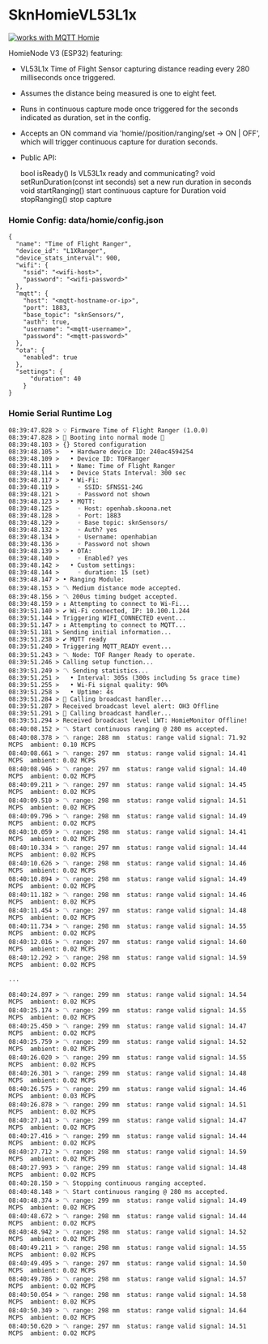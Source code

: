 # SknHomieVL53L1x

<a href="https://homieiot.github.io/">
  <img src="https://homieiot.github.io/img/works-with-homie.png" alt="works with MQTT Homie">
</a>

HomieNode V3 (ESP32) featuring:
- VL53L1x Time of Flight Sensor capturing distance reading every 280 milliseconds once triggered.
- Assumes the distance being measured is one to eight feet.
- Runs in continuous capture mode once triggered for the seconds indicated as  duration, set in the config.
- Accepts an ON command via 'homie/<deviceID>/position/ranging/set -> ON | OFF', which will trigger continuous capture for duration seconds.
- Public API:

    bool isReady()                            Is VL53L1x ready and communicating?
    void setRunDuration(const int seconds)    set a new run duration in seconds
    void startRanging()                       start continuous capture for Duration 
    void stopRanging()                        stop capture



### Homie Config: data/homie/config.json

```
{
  "name": "Time of Flight Ranger",
  "device_id": "L1XRanger",
  "device_stats_interval": 900,  
  "wifi": {
    "ssid": "<wifi-host>",
    "password": "<wifi-password>"
  },
  "mqtt": {
    "host": "<mqtt-hostname-or-ip>",
    "port": 1883,
	"base_topic": "sknSensors/",
    "auth": true,
    "username": "<mqtt-username>",
    "password": "<mqtt-password>"
  },
  "ota": {
    "enabled": true
  },
  "settings": {
      "duration": 40
    }
}
```


### Homie Serial Runtime Log
```
08:39:47.828 > 💡 Firmware Time of Flight Ranger (1.0.0)
08:39:47.828 > 🔌 Booting into normal mode 🔌
08:39:48.103 > {} Stored configuration
08:39:48.105 >   • Hardware device ID: 240ac4594254
08:39:48.109 >   • Device ID: TOFRanger
08:39:48.111 >   • Name: Time of Flight Ranger
08:39:48.114 >   • Device Stats Interval: 300 sec
08:39:48.117 >   • Wi-Fi: 
08:39:48.119 >     ◦ SSID: SFNSS1-24G
08:39:48.121 >     ◦ Password not shown
08:39:48.123 >   • MQTT: 
08:39:48.125 >     ◦ Host: openhab.skoona.net
08:39:48.128 >     ◦ Port: 1883
08:39:48.129 >     ◦ Base topic: sknSensors/
08:39:48.132 >     ◦ Auth? yes
08:39:48.134 >     ◦ Username: openhabian
08:39:48.136 >     ◦ Password not shown
08:39:48.139 >   • OTA: 
08:39:48.140 >     ◦ Enabled? yes
08:39:48.142 >   • Custom settings: 
08:39:48.144 >     ◦ duration: 15 (set)
08:39:48.147 > • Ranging Module:
08:39:48.153 > 〽 Medium distance mode accepted.
08:39:48.156 > 〽 200us timing budget accepted.
08:39:48.159 > ↕ Attempting to connect to Wi-Fi...
08:39:51.140 > ✔ Wi-Fi connected, IP: 10.100.1.244
08:39:51.144 > Triggering WIFI_CONNECTED event...
08:39:51.147 > ↕ Attempting to connect to MQTT...
08:39:51.181 > Sending initial information...
08:39:51.238 > ✔ MQTT ready
08:39:51.240 > Triggering MQTT_READY event...
08:39:51.243 > 〽 Node: TOF Ranger Ready to operate.
08:39:51.246 > Calling setup function...
08:39:51.249 > 〽 Sending statistics...
08:39:51.251 >   • Interval: 305s (300s including 5s grace time)
08:39:51.255 >   • Wi-Fi signal quality: 90%
08:39:51.258 >   • Uptime: 4s
08:39:51.284 > 📢 Calling broadcast handler...
08:39:51.287 > Received broadcast level alert: OH3 Offline
08:39:51.291 > 📢 Calling broadcast handler...
08:39:51.294 > Received broadcast level LWT: HomieMonitor Offline!
08:40:08.152 > 〽 Start continuous ranging @ 280 ms accepted.
08:40:08.378 > 〽 range: 288 mm 	status: range valid	signal: 71.92 MCPS	ambient: 0.10 MCPS
08:40:08.661 > 〽 range: 297 mm 	status: range valid	signal: 14.41 MCPS	ambient: 0.02 MCPS
08:40:08.946 > 〽 range: 297 mm 	status: range valid	signal: 14.40 MCPS	ambient: 0.02 MCPS
08:40:09.211 > 〽 range: 297 mm 	status: range valid	signal: 14.45 MCPS	ambient: 0.02 MCPS
08:40:09.510 > 〽 range: 298 mm 	status: range valid	signal: 14.51 MCPS	ambient: 0.02 MCPS
08:40:09.796 > 〽 range: 298 mm 	status: range valid	signal: 14.49 MCPS	ambient: 0.02 MCPS
08:40:10.059 > 〽 range: 298 mm 	status: range valid	signal: 14.41 MCPS	ambient: 0.02 MCPS
08:40:10.334 > 〽 range: 297 mm 	status: range valid	signal: 14.44 MCPS	ambient: 0.02 MCPS
08:40:10.626 > 〽 range: 298 mm 	status: range valid	signal: 14.46 MCPS	ambient: 0.02 MCPS
08:40:10.894 > 〽 range: 298 mm 	status: range valid	signal: 14.49 MCPS	ambient: 0.02 MCPS
08:40:11.182 > 〽 range: 298 mm 	status: range valid	signal: 14.46 MCPS	ambient: 0.02 MCPS
08:40:11.454 > 〽 range: 297 mm 	status: range valid	signal: 14.48 MCPS	ambient: 0.02 MCPS
08:40:11.734 > 〽 range: 298 mm 	status: range valid	signal: 14.55 MCPS	ambient: 0.02 MCPS
08:40:12.016 > 〽 range: 297 mm 	status: range valid	signal: 14.60 MCPS	ambient: 0.02 MCPS
08:40:12.292 > 〽 range: 298 mm 	status: range valid	signal: 14.59 MCPS	ambient: 0.02 MCPS

...

08:40:24.897 > 〽 range: 299 mm 	status: range valid	signal: 14.54 MCPS	ambient: 0.02 MCPS
08:40:25.174 > 〽 range: 299 mm 	status: range valid	signal: 14.55 MCPS	ambient: 0.02 MCPS
08:40:25.450 > 〽 range: 299 mm 	status: range valid	signal: 14.47 MCPS	ambient: 0.02 MCPS
08:40:25.759 > 〽 range: 299 mm 	status: range valid	signal: 14.52 MCPS	ambient: 0.02 MCPS
08:40:26.020 > 〽 range: 299 mm 	status: range valid	signal: 14.55 MCPS	ambient: 0.02 MCPS
08:40:26.301 > 〽 range: 299 mm 	status: range valid	signal: 14.48 MCPS	ambient: 0.02 MCPS
08:40:26.575 > 〽 range: 299 mm 	status: range valid	signal: 14.46 MCPS	ambient: 0.03 MCPS
08:40:26.878 > 〽 range: 299 mm 	status: range valid	signal: 14.51 MCPS	ambient: 0.02 MCPS
08:40:27.141 > 〽 range: 299 mm 	status: range valid	signal: 14.47 MCPS	ambient: 0.02 MCPS
08:40:27.416 > 〽 range: 299 mm 	status: range valid	signal: 14.44 MCPS	ambient: 0.02 MCPS
08:40:27.712 > 〽 range: 298 mm 	status: range valid	signal: 14.59 MCPS	ambient: 0.02 MCPS
08:40:27.993 > 〽 range: 299 mm 	status: range valid	signal: 14.48 MCPS	ambient: 0.02 MCPS
08:40:28.150 > 〽 Stopping continuous ranging accepted.
08:40:48.148 > 〽 Start continuous ranging @ 280 ms accepted.
08:40:48.374 > 〽 range: 299 mm 	status: range valid	signal: 14.49 MCPS	ambient: 0.02 MCPS
08:40:48.672 > 〽 range: 298 mm 	status: range valid	signal: 14.44 MCPS	ambient: 0.02 MCPS
08:40:48.942 > 〽 range: 298 mm 	status: range valid	signal: 14.52 MCPS	ambient: 0.02 MCPS
08:40:49.211 > 〽 range: 298 mm 	status: range valid	signal: 14.55 MCPS	ambient: 0.02 MCPS
08:40:49.495 > 〽 range: 297 mm 	status: range valid	signal: 14.50 MCPS	ambient: 0.02 MCPS
08:40:49.786 > 〽 range: 298 mm 	status: range valid	signal: 14.57 MCPS	ambient: 0.02 MCPS
08:40:50.054 > 〽 range: 298 mm 	status: range valid	signal: 14.58 MCPS	ambient: 0.02 MCPS
08:40:50.349 > 〽 range: 298 mm 	status: range valid	signal: 14.64 MCPS	ambient: 0.02 MCPS
08:40:50.620 > 〽 range: 297 mm 	status: range valid	signal: 14.51 MCPS	ambient: 0.02 MCPS

```
